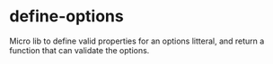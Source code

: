 define-options
==============

Micro lib to define valid properties for an options litteral, and return a function that can validate the options.
